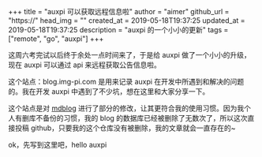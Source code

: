 +++
title = "auxpi 可以获取远程信息啦"
author = "aimer"
github_url = "https://"
head_img = ""
created_at = 2019-05-18T19:37:25
updated_at = 2019-05-18T19:37:25
description = "auxpi 的一个小小的更新"
tags = ["remote", "go", "auxpi"]
+++

这周六考完试以后终于余处一点时间来了，于是给 auxpi 做了一个小小的升级，现在 auxpi 可以通过 api 来远程获取公告信息啦。

这个站点：blog.img-pi.com 是用来记录 auxpi 在开发中所遇到和解决的问题的。我在开发 auxpi 中遇到了不少坑，想在这里和大家分享一下。

这个站点是对 [mdblog](https://github.com/broqiang/mdblog) 进行了部分的修改，让其更符合我的使用习惯。因为我个人有删库不备份的习惯，我的 blog 的数据库已经被删除了无数次了，所以这次直接投稿 github，只要我的这个仓库没有被删除，我的文章就会一直存在的~

ok，先写到这里吧，hello auxpi


 

